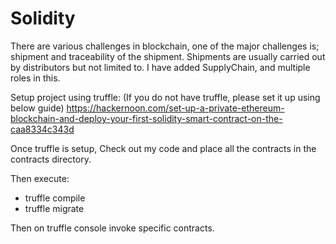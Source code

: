 # Solidity

There are various challenges in blockchain, one of the major challenges is; shipment and traceability of the shipment. Shipments are usually carried out by distributors but not limited to. I have added SupplyChain, and multiple roles in this.


Setup project using truffle: 
(If you do not have truffle, please set it up using below guide)
https://hackernoon.com/set-up-a-private-ethereum-blockchain-and-deploy-your-first-solidity-smart-contract-on-the-caa8334c343d

Once truffle is setup, Check out my code and place all the contracts in the contracts directory.

Then execute:
* truffle compile
* truffle migrate

Then on truffle console invoke specific contracts.

